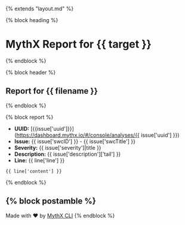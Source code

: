 {% extends "layout.md" %}

{% block heading %}
# MythX Report for {{ target }}
{% endblock %}

{% block header %}
##  Report for {{ filename }}

{% endblock %}

{% block report %}
- **UUID:** [{{issue['uuid']}}](https://dashboard.mythx.io/#/console/analyses/{{ issue['uuid'] }})
- **Issue:** {{ issue['swcID'] }} - {{ issue['swcTitle'] }}
- **Severity:** {{ issue['severity']|title }}
- **Description:** {{ issue['description']['tail'] }}
- **Line:** {{ line['line'] }}
```
{{ line['content'] }}
```


{% endblock %}

{% block postamble %}
----------
Made with ♥ by [MythX CLI](https://github.com/dmuhs/mythx-cli)
{% endblock %}

